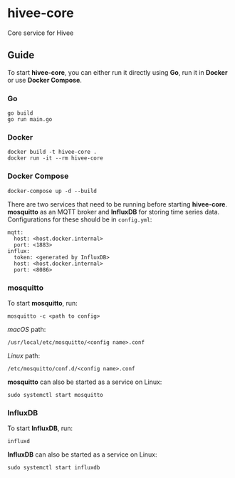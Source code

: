 # hivee-core

Core service for Hivee

## Guide

To start **hivee-core**, you can either run it directly using **Go**, run it in **Docker** or use **Docker Compose**.

### Go

```
go build
go run main.go
```

### Docker

```
docker build -t hivee-core .
docker run -it --rm hivee-core
```

### Docker Compose

```
docker-compose up -d --build
```

There are two services that need to be running before starting **hivee-core**. **mosquitto** as an MQTT broker and **InfluxDB** for storing time series data. Configurations for these should be in `config.yml`:
```
mqtt:
  host: <host.docker.internal>
  port: <1883>
influx:
  token: <generated by InfluxDB>
  host: <host.docker.internal>
  port: <8086>
```

### mosquitto

To start **mosquitto**, run:
```
mosquitto -c <path to config>
```

*macOS* path:
```
/usr/local/etc/mosquitto/<config name>.conf
```

*Linux* path:
```
/etc/mosquitto/conf.d/<config name>.conf
```

**mosquitto** can also be started as a service on Linux:
```
sudo systemctl start mosquitto
```

### InfluxDB

To start **InfluxDB**, run:
```
influxd
```

**InfluxDB** can also be started as a service on Linux:
```
sudo systemctl start influxdb
```
